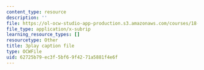 ```yaml
---
content_type: resource
description: ''
file: https://ol-ocw-studio-app-production.s3.amazonaws.com/courses/18-01sc-single-variable-calculus-fall-2010/62725b79ec3f5bf69f4271a5881f4e6f_PNTnmH6jsRI.vtt
file_type: application/x-subrip
learning_resource_types: []
resourcetype: Other
title: 3play caption file
type: OCWFile
uid: 62725b79-ec3f-5bf6-9f42-71a5881f4e6f
---
```


